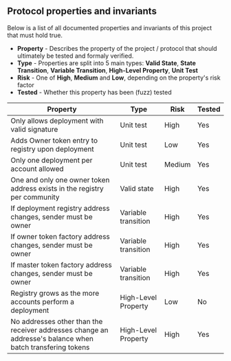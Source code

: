 ## Protocol properties and invariants

Below is a list of all documented properties and invariants of this project that must hold true.

- **Property** - Describes the property of the project / protocol that should ultimately be tested and formaly verified.
- **Type** - Properties are split into 5 main types: **Valid State**, **State Transition**, **Variable Transition**,
  **High-Level Property**, **Unit Test**
- **Risk** - One of **High**, **Medium** and **Low**, depending on the property's risk factor
- **Tested** - Whether this property has been (fuzz) tested

| **Property**                                                                                              | **Type**            | **Risk** | **Tested** |
| --------------------------------------------------------------------------------------------------------- | ------------------- | -------- | ---------- |
| Only allows deployment with valid signature                                                               | Unit test           | High     | Yes        |
| Adds Owner token entry to registry upon deployment                                                        | Unit test           | Low      | Yes        |
| Only one deployment per account allowed                                                                   | Unit test           | Medium   | Yes        |
| One and only one owner token address exists in the registry per community                                 | Valid state         | High     | Yes        |
| If deployment registry address changes, sender must be owner                                              | Variable transition | High     | Yes        |
| If owner token factory address changes, sender must be owner                                              | Variable transition | High     | Yes        |
| If master token factory address changes, sender must be owner                                             | Variable transition | High     | Yes        |
| Registry grows as the more accounts perform a deployment                                                  | High-Level Property | Low      | No         |
| No addresses other than the receiver addresses change an addresse's balance when batch transfering tokens | High-Level Property | High     | Yes        |

